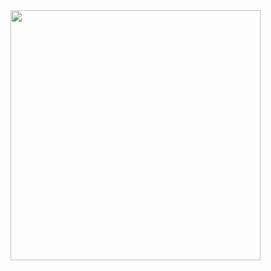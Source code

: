 <img src="https://media.giphy.com/media/D10FwqANhs3EFjgO4R/giphy.gif" width="400" />

<!---
marianoariassoy/marianoariassoy is a ✨ special ✨ repository because its `README.md` (this file) appears on your GitHub profile.
You can click the Preview link to take a look at your changes.
--->
